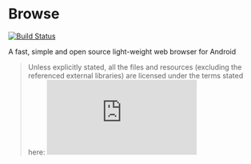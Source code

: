 # Browse
[![Build Status](https://travis-ci.org/sazid/Browse.svg?branch=master)](https://travis-ci.org/sazid/Browse)

A fast, simple and open source light-weight web browser for Android

> Unless explicitly stated, all the files and resources (excluding the referenced external libraries) are licensed under the terms stated here: [![LICENSE.md](https://github.com/sazid/Browse/blob/master/LICENSE.md)](LICENSE.md)
